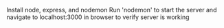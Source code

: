 Install node, express, and nodemon
Run 'nodemon' to start the server and navigate to localhost:3000 in browser to verify server is working